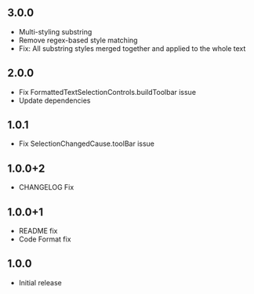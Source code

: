## 3.0.0

* Multi-styling substring
* Remove regex-based style matching
* Fix: All substring styles merged together and applied to the whole text

## 2.0.0

* Fix FormattedTextSelectionControls.buildToolbar issue
* Update dependencies

## 1.0.1

* Fix SelectionChangedCause.toolBar issue

## 1.0.0+2

* CHANGELOG Fix

## 1.0.0+1

* README fix
* Code Format fix

## 1.0.0

* Initial release
